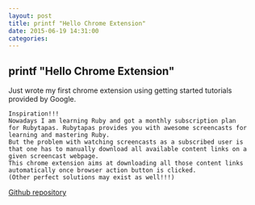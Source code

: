 ```yaml
---
layout: post
title: printf "Hello Chrome Extension"
date: 2015-06-19 14:31:00
categories:
---
```


## printf "Hello Chrome Extension"

Just wrote my first chrome extension using getting started tutorials provided by Google.

	Inspiration!!!
	Nowadays I am learning Ruby and got a monthly subscription plan
	for Rubytapas. Rubytapas provides you with awesome screencasts for
	learning and mastering Ruby.
	But the problem with watching screencasts as a subscribed user is
	that one has to manually download all available content links on a
	given screencast webpage.
	This chrome extension aims at downloading all those content links
	automatically once browser action button is clicked.
	(Other perfect solutions may exist as well!!!)

[Github repository](https://github.com/yatinsns/content-downloader)
	
